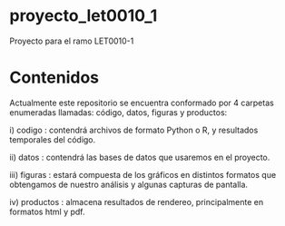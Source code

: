﻿# proyecto_let0010_1
Proyecto para el ramo LET0010-1

# Contenidos

Actualmente este repositorio se encuentra conformado por 4 carpetas enumeradas llamadas: código, datos, figuras y productos:

i) codigo : contendrá archivos de formato Python o R, y resultados temporales del código.

ii) datos : contendrá las bases de datos que usaremos en el proyecto.

iii) figuras : estará compuesta de los gráficos en distintos formatos que obtengamos de nuestro análisis y algunas capturas de pantalla.

iv) productos : almacena resultados de rendereo, principalmente en formatos html y pdf.
